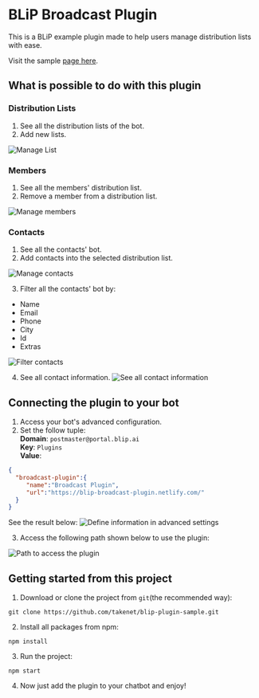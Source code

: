 # BLiP Broadcast Plugin

 This is a BLiP example plugin made to help users manage distribution lists with ease.

 Visit the sample [page here](https://blip-broadcast-plugin.netlify.com/).
 
 ## What is possible to do with this plugin
 
 ### Distribution Lists
 1. See all the distribution lists of the bot.
 2. Add new lists.
 
 ![Manage List](https://github.com/takenet/blip-tools/blob/master/BLiP%20Broadcast%20Plugin/imgs/broadcast1.png)
 
 ### Members
 
 1. See all the members' distribution list. 
 2. Remove a member from a distribution list.
 
 ![Manage members](https://github.com/takenet/blip-tools/blob/master/BLiP%20Broadcast%20Plugin/imgs/broadcast2.png)
 
 ### Contacts
 
 1. See all the contacts' bot.
 2. Add contacts into the selected distribution list.
 
 ![Manage contacts](https://github.com/takenet/blip-tools/blob/master/BLiP%20Broadcast%20Plugin/imgs/broadcast3.png)
 
 3. Filter all the contacts' bot by:
* Name
* Email
* Phone
* City
* Id
* Extras

![Filter contacts](https://github.com/takenet/blip-tools/blob/master/BLiP%20Broadcast%20Plugin/imgs/broadcast4.png)

 4. See all contact information.
  ![See all contact information](https://github.com/takenet/blip-tools/blob/master/BLiP%20Broadcast%20Plugin/imgs/broadcast5.png)
  

## Connecting the plugin to your bot
1. Access your bot's advanced configuration.
2. Set the follow tuple:  
 **Domain**: `postmaster@portal.blip.ai`  
 **Key**: `Plugins`  
 **Value**: 
 ```json
{ 
   "broadcast-plugin":{ 
      "name":"Broadcast Plugin",
      "url":"https://blip-broadcast-plugin.netlify.com/"
   }
}

```
See the result below:
![Define information in advanced settings](https://github.com/takenet/blip-tools/blob/master/BLiP%20Broadcast%20Plugin/imgs/advanced_configuration.png)

3. Access the following path shown below to use the plugin:

![Path to access the plugin](https://github.com/takenet/blip-tools/blob/master/BLiP%20Broadcast%20Plugin/imgs/img2.png)

## Getting started from this project

1. Download or clone the project from `git`(the recommended way):

`git clone https://github.com/takenet/blip-plugin-sample.git`

2. Install all packages from npm:

`npm install`

3. Run the project:

`npm start`

4. Now just add the plugin to your chatbot and enjoy!

